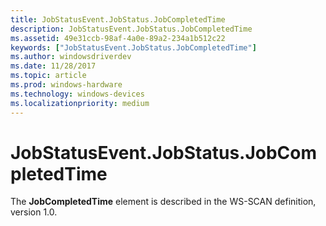 ```yaml
---
title: JobStatusEvent.JobStatus.JobCompletedTime
description: JobStatusEvent.JobStatus.JobCompletedTime
ms.assetid: 49e31ccb-98af-4a0e-89a2-234a1b512c22
keywords: ["JobStatusEvent.JobStatus.JobCompletedTime"]
ms.author: windowsdriverdev
ms.date: 11/28/2017
ms.topic: article
ms.prod: windows-hardware
ms.technology: windows-devices
ms.localizationpriority: medium
---
```


# JobStatusEvent.JobStatus.JobCompletedTime


The **JobCompletedTime** element is described in the WS-SCAN definition, version 1.0.

 

 





